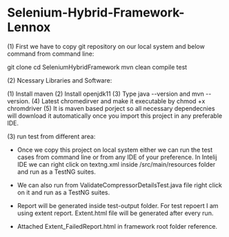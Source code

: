# Selenium-Hybrid-Framework-Lennox

(1) First we have to copy git repository on our local system and below command from command line:

git clone 
cd SeleniumHybridFramework
mvn clean compile test

(2) Ncessary Libraries and Software:

(1) Install maven 
(2) Install openjdk11
(3) Type java --version and mvn --version.
(4) Latest chromedirver and make it executable by chmod +x chromdriver 
(5) It is maven based porject so all necessary dependecnies will download it automatically once you import
    this project in any preferable IDE.

(3) run test from different area:

* Once we copy this project on local system either we can run the test cases from command line 
  or from any IDE of your preference. In Intelij IDE we can right click on textng.xml inside 
  /src/main/resources folder and run as a TestNG suites.
* We can also run from ValidateCompressorDetailsTest.java file right click on it and run as a TestNG suites.

* Report will be generated inside test-output folder. For test repoert I am using extent report.
  Extent.html file will be generated after every run.
  
* Attached Extent_FailedReport.html in framework root folder reference.
